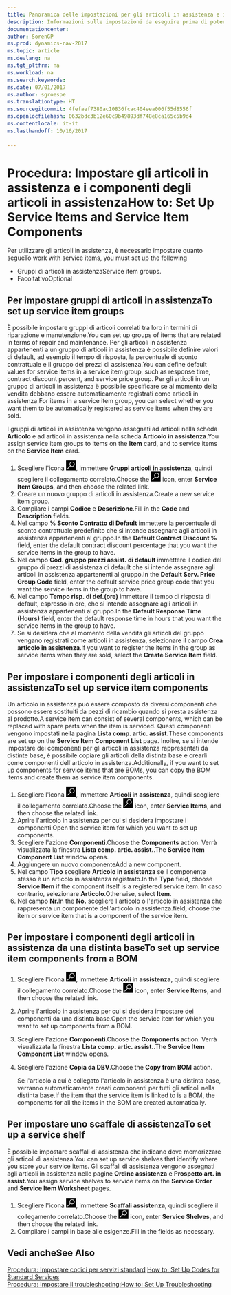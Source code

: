 ```yaml
---
title: Panoramica delle impostazioni per gli articoli in assistenza e i componenti degli articoli in assistenza
description: Informazioni sulle impostazioni da eseguire prima di poter utilizzare gli articoli di assistenza, inclusi i valori di default, ad esempio il tempo di risposta, la percentuale di sconto contrattuale e il gruppo dei prezzi di assistenza.
documentationcenter: 
author: SorenGP
ms.prod: dynamics-nav-2017
ms.topic: article
ms.devlang: na
ms.tgt_pltfrm: na
ms.workload: na
ms.search.keywords: 
ms.date: 07/01/2017
ms.author: sgroespe
ms.translationtype: HT
ms.sourcegitcommit: 4fefaef7380ac10836fcac404eea006f55d8556f
ms.openlocfilehash: 0632bdc3b12e60c9b49893df748e8ca165c5b9d4
ms.contentlocale: it-it
ms.lasthandoff: 10/16/2017

---
```

# <a name="how-to-set-up-service-items-and-service-item-components"></a><span data-ttu-id="f0a20-103">Procedura: Impostare gli articoli in assistenza e i componenti degli articoli in assistenza</span><span class="sxs-lookup"><span data-stu-id="f0a20-103">How to: Set Up Service Items and Service Item Components</span></span>
<span data-ttu-id="f0a20-104">Per utilizzare gli articoli in assistenza, è necessario impostare quanto segue</span><span class="sxs-lookup"><span data-stu-id="f0a20-104">To work with service items, you must set up the following</span></span>

* <span data-ttu-id="f0a20-105">Gruppi di articoli in assistenza</span><span class="sxs-lookup"><span data-stu-id="f0a20-105">Service item groups.</span></span> 
* <span data-ttu-id="f0a20-106">Facoltativo</span><span class="sxs-lookup"><span data-stu-id="f0a20-106">Optional</span></span>

## <a name="to-set-up-service-item-groups"></a><span data-ttu-id="f0a20-107">Per impostare gruppi di articoli in assistenza</span><span class="sxs-lookup"><span data-stu-id="f0a20-107">To set up service item groups</span></span>
<span data-ttu-id="f0a20-108">È possibile impostare gruppi di articoli correlati tra loro in termini di riparazione e manutenzione.</span><span class="sxs-lookup"><span data-stu-id="f0a20-108">You can set up groups of items that are related in terms of repair and maintenance.</span></span> <span data-ttu-id="f0a20-109">Per gli articoli in assistenza appartenenti a un gruppo di articoli in assistenza è possibile definire valori di default, ad esempio il tempo di risposta, la percentuale di sconto contrattuale e il gruppo dei prezzi di assistenza.</span><span class="sxs-lookup"><span data-stu-id="f0a20-109">You can define default values for service items in a service item group, such as response time, contract discount percent, and service price group.</span></span> <span data-ttu-id="f0a20-110">Per gli articoli in un gruppo di articoli in assistenza è possibile specificare se al momento della vendita debbano essere automaticamente registrati come articoli in assistenza.</span><span class="sxs-lookup"><span data-stu-id="f0a20-110">For items in a service item group, you can select whether you want them to be automatically registered as service items when they are sold.</span></span>  
  
<span data-ttu-id="f0a20-111">I gruppi di articoli in assistenza vengono assegnati ad articoli nella scheda **Articolo** e ad articoli in assistenza nella scheda **Articolo in assistenza**.</span><span class="sxs-lookup"><span data-stu-id="f0a20-111">You assign service item groups to items on the **Item** card, and to service items on the **Service Item** card.</span></span>  
  
1. <span data-ttu-id="f0a20-112">Scegliere l'icona ![Cerca pagina o report](media/ui-search/search_small.png "icona Cerca pagina o report"), immettere **Gruppi articoli in assistenza**, quindi scegliere il collegamento correlato.</span><span class="sxs-lookup"><span data-stu-id="f0a20-112">Choose the ![Search for Page or Report](media/ui-search/search_small.png "Search for Page or Report icon") icon, enter **Service Item Groups**, and then choose the related link.</span></span>  
2. <span data-ttu-id="f0a20-113">Creare un nuovo gruppo di articoli in assistenza.</span><span class="sxs-lookup"><span data-stu-id="f0a20-113">Create a new service item group.</span></span>  
3. <span data-ttu-id="f0a20-114">Compilare i campi **Codice** e **Descrizione**.</span><span class="sxs-lookup"><span data-stu-id="f0a20-114">Fill in the **Code** and **Description** fields.</span></span>  
4. <span data-ttu-id="f0a20-115">Nel campo **% Sconto Contratto di Default** immettere la percentuale di sconto contrattuale predefinito che si intende assegnare agli articoli in assistenza appartenenti al gruppo.</span><span class="sxs-lookup"><span data-stu-id="f0a20-115">In the **Default Contract Discount %** field, enter the default contract discount percentage that you want the service items in the group to have.</span></span>  
5. <span data-ttu-id="f0a20-116">Nel campo **Cod. gruppo prezzi assist. di default** immettere il codice del gruppo di prezzi di assistenza di default che si intende assegnare agli articoli in assistenza appartenenti al gruppo.</span><span class="sxs-lookup"><span data-stu-id="f0a20-116">In the **Default Serv. Price Group Code** field, enter the default service price group code that you want the service items in the group to have.</span></span>  
6. <span data-ttu-id="f0a20-117">Nel campo **Tempo risp. di def.(ore)** immettere il tempo di risposta di default, espresso in ore, che si intende assegnare agli articoli in assistenza appartenenti al gruppo.</span><span class="sxs-lookup"><span data-stu-id="f0a20-117">In the **Default Response Time (Hours)** field, enter the default response time in hours that you want the service items in the group to have.</span></span>  
7. <span data-ttu-id="f0a20-118">Se si desidera che al momento della vendita gli articoli del gruppo vengano registrati come articoli in assistenza, selezionare il campo **Crea articolo in assistenza**.</span><span class="sxs-lookup"><span data-stu-id="f0a20-118">If you want to register the items in the group as service items when they are sold, select the **Create Service Item** field.</span></span>  

## <a name="to-set-up-service-item-components"></a><span data-ttu-id="f0a20-119">Per impostare i componenti degli articoli in assistenza</span><span class="sxs-lookup"><span data-stu-id="f0a20-119">To set up service item components</span></span>
<span data-ttu-id="f0a20-120">Un articolo in assistenza può essere composto da diversi componenti che possono essere sostituiti da pezzi di ricambio quando si presta assistenza al prodotto.</span><span class="sxs-lookup"><span data-stu-id="f0a20-120">A service item can consist of several components, which can be replaced with spare parts when the item is serviced.</span></span> <span data-ttu-id="f0a20-121">Questi componenti vengono impostati nella pagina **Lista comp. artic. assist.**</span><span class="sxs-lookup"><span data-stu-id="f0a20-121">These components are set up on the **Service Item Component List** page.</span></span> <span data-ttu-id="f0a20-122">Inoltre, se si intende impostare dei componenti per gli articoli in assistenza rappresentati da distinte base, è possibile copiare gli articoli della distinta base e crearli come componenti dell'articolo in assistenza.</span><span class="sxs-lookup"><span data-stu-id="f0a20-122">Additionally, if you want to set up components for service items that are BOMs, you can copy the BOM items and create them as service item components.</span></span> 
  
1. <span data-ttu-id="f0a20-123">Scegliere l'icona ![Cerca pagina o report](media/ui-search/search_small.png "icona Cerca pagina o report"), immettere **Articoli in assistenza**, quindi scegliere il collegamento correlato.</span><span class="sxs-lookup"><span data-stu-id="f0a20-123">Choose the ![Search for Page or Report](media/ui-search/search_small.png "Search for Page or Report icon") icon, enter **Service Items**, and then choose the related link.</span></span> 
2. <span data-ttu-id="f0a20-124">Aprire l'articolo in assistenza per cui si desidera impostare i componenti.</span><span class="sxs-lookup"><span data-stu-id="f0a20-124">Open the service item for which you want to set up components.</span></span>  
3. <span data-ttu-id="f0a20-125">Scegliere l'azione **Componenti**.</span><span class="sxs-lookup"><span data-stu-id="f0a20-125">Choose the **Components** action.</span></span> <span data-ttu-id="f0a20-126">Verrà visualizzata la finestra **Lista comp. artic. assist.**.</span><span class="sxs-lookup"><span data-stu-id="f0a20-126">The **Service Item Component List** window opens.</span></span>  
4. <span data-ttu-id="f0a20-127">Aggiungere un nuovo componente</span><span class="sxs-lookup"><span data-stu-id="f0a20-127">Add a new component.</span></span>  
5. <span data-ttu-id="f0a20-128">Nel campo **Tipo** scegliere **Articolo in assistenza** se il componente stesso è un articolo in assistenza registrato.</span><span class="sxs-lookup"><span data-stu-id="f0a20-128">In the **Type** field, choose **Service Item** if the component itself is a registered service item.</span></span> <span data-ttu-id="f0a20-129">In caso contrario, selezionare **Articolo**.</span><span class="sxs-lookup"><span data-stu-id="f0a20-129">Otherwise, select **Item**.</span></span>  
6. <span data-ttu-id="f0a20-130">Nel campo **Nr.**</span><span class="sxs-lookup"><span data-stu-id="f0a20-130">In the **No.**</span></span> <span data-ttu-id="f0a20-131">scegliere l'articolo o l'articolo in assistenza che rappresenta un componente dell'articolo in assistenza.</span><span class="sxs-lookup"><span data-stu-id="f0a20-131">field, choose the item or service item that is a component of the service item.</span></span>  

## <a name="to-set-up-service-item-components-from-a-bom"></a><span data-ttu-id="f0a20-132">Per impostare i componenti degli articoli in assistenza da una distinta base</span><span class="sxs-lookup"><span data-stu-id="f0a20-132">To set up service item components from a BOM</span></span>
1.  <span data-ttu-id="f0a20-133">Scegliere l'icona ![Cerca pagina o report](media/ui-search/search_small.png "icona Cerca pagina o report"), immettere **Articoli in assistenza**, quindi scegliere il collegamento correlato.</span><span class="sxs-lookup"><span data-stu-id="f0a20-133">Choose the ![Search for Page or Report](media/ui-search/search_small.png "Search for Page or Report icon") icon, enter **Service Items**, and then choose the related link.</span></span>  
2. <span data-ttu-id="f0a20-134">Aprire l'articolo in assistenza per cui si desidera impostare dei componenti da una distinta base.</span><span class="sxs-lookup"><span data-stu-id="f0a20-134">Open the service item for which you want to set up components from a BOM.</span></span>  
3. <span data-ttu-id="f0a20-135">Scegliere l'azione **Componenti**.</span><span class="sxs-lookup"><span data-stu-id="f0a20-135">Choose the **Components** action.</span></span> <span data-ttu-id="f0a20-136">Verrà visualizzata la finestra **Lista comp. artic. assist.**.</span><span class="sxs-lookup"><span data-stu-id="f0a20-136">The **Service Item Component List** window opens.</span></span>  
4. <span data-ttu-id="f0a20-137">Scegliere l'azione **Copia da DBV**.</span><span class="sxs-lookup"><span data-stu-id="f0a20-137">Choose the **Copy from BOM** action.</span></span>  
  
    <span data-ttu-id="f0a20-138">Se l'articolo a cui è collegato l'articolo in assistenza è una distinta base, verranno automaticamente creati componenti per tutti gli articoli nella distinta base.</span><span class="sxs-lookup"><span data-stu-id="f0a20-138">If the item that the service item is linked to is a BOM, the components for all the items in the BOM are created automatically.</span></span>  

## <a name="to-set-up-a-service-shelf"></a><span data-ttu-id="f0a20-139">Per impostare uno scaffale di assistenza</span><span class="sxs-lookup"><span data-stu-id="f0a20-139">To set up a service shelf</span></span>
<span data-ttu-id="f0a20-140">È possibile impostare scaffali di assistenza che indicano dove memorizzare gli articoli di assistenza.</span><span class="sxs-lookup"><span data-stu-id="f0a20-140">You can set up service shelves that identify where you store your service items.</span></span> <span data-ttu-id="f0a20-141">Gli scaffali di assistenza vengono assegnati agli articoli in assistenza nelle pagine **Ordine assistenza** e **Prospetto art. in assist.**</span><span class="sxs-lookup"><span data-stu-id="f0a20-141">You assign service shelves to service items on the **Service Order** and **Service Item Worksheet** pages.</span></span>  
  
1. <span data-ttu-id="f0a20-142">Scegliere l'icona ![Cerca pagina o report](media/ui-search/search_small.png "icona Cerca pagina o report"), immettere **Scaffali assistenza**, quindi scegliere il collegamento correlato.</span><span class="sxs-lookup"><span data-stu-id="f0a20-142">Choose the ![Search for Page or Report](media/ui-search/search_small.png "Search for Page or Report icon") icon, enter **Service Shelves**, and then choose the related link.</span></span>
2. <span data-ttu-id="f0a20-143">Compilare i campi in base alle esigenze.</span><span class="sxs-lookup"><span data-stu-id="f0a20-143">Fill in the fields as necessary.</span></span>

## <a name="see-also"></a><span data-ttu-id="f0a20-144">Vedi anche</span><span class="sxs-lookup"><span data-stu-id="f0a20-144">See Also</span></span>
<span data-ttu-id="f0a20-145">[Procedura: Impostare codici per servizi standard](service-how-setup-service-coding.md) </span><span class="sxs-lookup"><span data-stu-id="f0a20-145">[How to: Set Up Codes for Standard Services](service-how-setup-service-coding.md) </span></span>  
[<span data-ttu-id="f0a20-146">Procedura: Impostare il troubleshooting:</span><span class="sxs-lookup"><span data-stu-id="f0a20-146">How to: Set Up Troubleshooting</span></span>](service-how-setup-troubleshooting.md)
